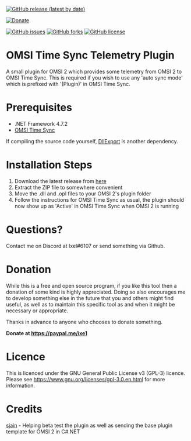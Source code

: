 [![GitHub release (latest by date)](https://img.shields.io/github/v/release/Ixe1/OMSI-Time-Sync-Telemetry-Plugin)](https://github.com/Ixe1/OMSI-Time-Sync-Telemetry-Plugin/releases)

[![Donate](https://img.shields.io/badge/Donate-PayPal-green.svg)](https://paypal.me/ixe1)

[![GitHub issues](https://img.shields.io/github/issues/Ixe1/OMSI-Time-Sync-Telemetry-Plugin)](https://github.com/Ixe1/OMSI-Time-Sync-Telemetry-Plugin/issues) [![GitHub forks](https://img.shields.io/github/forks/Ixe1/OMSI-Time-Sync-Telemetry-Plugin)](https://github.com/Ixe1/OMSI-Time-Sync-Telemetry-Plugin/network) [![GitHub license](https://img.shields.io/github/license/Ixe1/OMSI-Time-Sync-Telemetry-Plugin)](https://github.com/Ixe1/OMSI-Time-Sync-Telemetry-Plugin)

# OMSI Time Sync Telemetry Plugin
A small plugin for OMSI 2 which provides some telemetry from OMSI 2 to OMSI Time Sync. This is required if you wish to use any 'auto sync mode' which is prefixed with '(Plugin)' in OMSI Time Sync.

# Prerequisites
- .NET Framework 4.7.2
- [OMSI Time Sync](https://github.com/Ixe1/OMSI-Time-Sync)

If compiling the source code yourself, [DllExport](https://www.nuget.org/packages/DllExport/) is another dependency.

# Installation Steps
1. Download the latest release from [here](https://github.com/Ixe1/OMSI-Time-Sync-Telemetry-Plugin/releases)
2. Extract the ZIP file to somewhere convenient
3. Move the .dll and .opl files to your OMSI 2's plugin folder
4. Follow the instructions for OMSI Time Sync as usual, the plugin should now show up as 'Active' in OMSI Time Sync when OMSI 2 is running

# Questions?
Contact me on Discord at Ixel#6107 or send something via Github.

# Donation
While this is a free and open source program, if you like this tool then a donation of some kind is highly appreciated. Doing so also encourages me to develop something else in the future that you and others might find useful, as well as to maintain this specific tool as and when it might be necessary or appropriate.

Thanks in advance to anyone who chooses to donate something.

**Donate at https://paypal.me/ixe1**

# Licence
This is licenced under the GNU General Public License v3 (GPL-3) licence. Please see https://www.gnu.org/licenses/gpl-3.0.en.html for more information.

# Credits
[sjain](https://github.com/sjain882) - Helping beta test the plugin as well as sending the base plugin template for OMSI 2 in C#.NET
